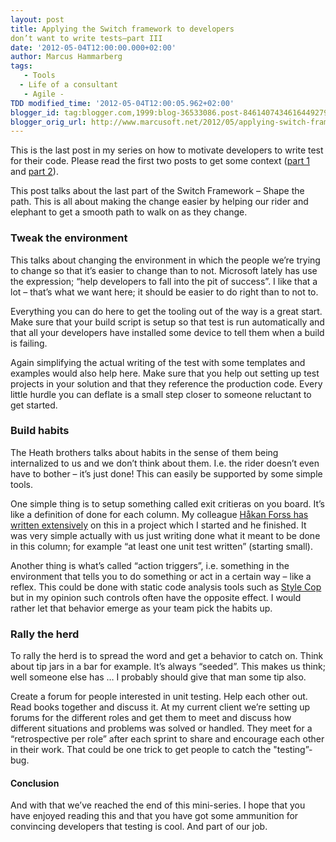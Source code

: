 ```yaml
---
layout: post
title: Applying the Switch framework to developers
don’t want to write tests–part III
date: '2012-05-04T12:00:00.000+02:00'
author: Marcus Hammarberg
tags:
   - Tools
  - Life of a consultant
   - Agile -
TDD modified_time: '2012-05-04T12:00:05.962+02:00'
blogger_id: tag:blogger.com,1999:blog-36533086.post-8461407434616449279
blogger_orig_url: http://www.marcusoft.net/2012/05/applying-switch-framework-to-developers_1663.html
---
```



This is the last post in my series on how to motivate developers to
write test for their code. Please read the first two posts to get some
context (<a
href="http://www.marcusoft.net/2012/05/applying-switch-framework-to-developers.html"
target="_blank">part 1</a> and <a
href="http://www.marcusoft.net/2012/05/applying-switch-framework-to-developers_04.html"
target="_blank">part 2</a>).

This post talks about the last part of the Switch Framework – Shape the
path. This is all about making the change easier by helping our rider
and elephant to get a smooth path to walk on as they change.



### Tweak the environment

This talks about changing the environment in which the people we’re
trying to change so that it’s easier to change than to not. Microsoft
lately has use the expression; “help developers to fall into the pit of
success”. I like that a lot – that’s what we want here; it should be
easier to do right than to not to.

Everything you can do here to get the tooling out of the way is a great
start. Make sure that your build script is setup so that test is run
automatically and that all your developers have installed some device to
tell them when a build is failing.

Again simplifying the actual writing of the test with some templates and
examples would also help here. Make sure that you help out setting up
test projects in your solution and that they reference the production
code. Every little hurdle you can deflate is a small step closer to
someone reluctant to get started.

### Build habits

The Heath brothers talks about habits in the sense of them being
internalized to us and we don’t think about them. I.e. the rider doesn’t
even have to bother – it’s just done! This can easily be supported by
some simple tools.

One simple thing is to setup something called exit critieras on you
board. It’s like a definition of done for each column. My colleague <a
href="http://hakanforss.wordpress.com/2011/09/05/standard-work-in-software-developmentpart-2/"
target="_blank">Håkan Forss has written extensively</a> on this in a
project which I started and he finished. It was very simple actually
with us just writing done what it meant to be done in this column; for
example “at least one unit test written” (starting small). 

Another thing is what’s called “action triggers”, i.e. something in the
environment that tells you to do something or act in a certain way –
like a reflex. This could be done with static code analysis tools such
as <a href="http://stylecop.codeplex.com/" target="_blank">Style Cop</a>
but in my opinion such controls often have the opposite effect. I would
rather let that behavior emerge as your team pick the habits up.

### Rally the herd

To rally the herd is to spread the word and get a behavior to catch on.
Think about tip jars in a bar for example. It’s always “seeded”. This
makes us think; well someone else has … I probably should give that man
some tip also.

Create a forum for people interested in unit testing. Help each other
out. Read books together and discuss it. At my current client we’re
setting up forums for the different roles and get them to meet and
discuss how different situations and problems was solved or handled.
They meet for a “retrospective per role” after each sprint to share and
encourage each other in their work. That could be one trick to get
people to catch the "testing”-bug.

#### Conclusion

And with that we’ve reached the end of this mini-series. I hope that you
have enjoyed reading this and that you have got some ammunition for
convincing developers that testing is cool. And part of our job.
